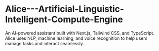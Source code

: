 # Alice---Artificial-Linguistic-Intelligent-Compute-Engine
An AI-powered assistant built with Next.js, Tailwind CSS, and TypeScript. Alice uses NLP, machine learning, and voice recognition to help users manage tasks and interact seamlessly.
